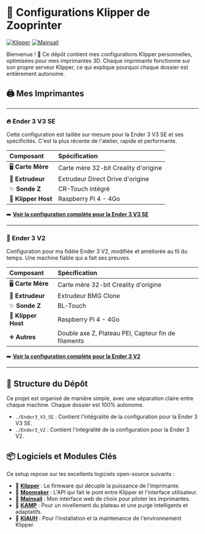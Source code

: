 # 🤖 Configurations Klipper de Zooprinter

[![Klipper](https://img.shields.io/badge/Klipper-Firmware-blueviolet)](https://www.klipper3d.org/) [![Mainsail](https://img.shields.io/badge/UI-Mainsail-red)](https://docs.mainsail.xyz/)

Bienvenue ! 👋 Ce dépôt contient mes configurations Klipper personnelles, optimisées pour mes imprimantes 3D. Chaque imprimante fonctionne sur son propre serveur Klipper, ce qui explique pourquoi chaque dossier est entièrement autonome.

## 🖨️ Mes Imprimantes

---

### 🔥 Ender 3 V3 SE

Cette configuration est taillée sur mesure pour la Ender 3 V3 SE et ses spécificités. C'est la plus récente de l'atelier, rapide et performante.

| Composant | Spécification |
| :--- | :--- |
| 🖥️ **Carte Mère** | Carte mère 32-bit Creality d'origine |
| 🔩 **Extrudeur** | Extrudeur Direct Drive d'origine |
| ✨ **Sonde Z** | CR-Touch intégré |
| 🤖 **Klipper Host** | Raspberry Pi 4 - 4Go |

➡️ **[Voir la configuration complète pour la Ender 3 V3 SE](./Ender3_V3_SE/)**

---

### 🔧 Ender 3 V2

Configuration pour ma fidèle Ender 3 V2, modifiée et améliorée au fil du temps. Une machine fiable qui a fait ses preuves.

| Composant | Spécification |
| :--- | :--- |
| 🖥️ **Carte Mère** | Carte mère 32-bit Creality d'origine |
| 🔩 **Extrudeur** | Extrudeur BMG Clone |
| ✨ **Sonde Z** | BL-Touch |
| 🤖 **Klipper Host** | Raspberry Pi 4 - 4Go |
| ➕ **Autres** | Double axe Z, Plateau PEI, Capteur fin de filaments |

➡️ **[Voir la configuration complète pour la Ender 3 V2](./Ender3_V2/)**

---

## 📂 Structure du Dépôt

Ce projet est organisé de manière simple, avec une séparation claire entre chaque machine. Chaque dossier est 100% autonome.

-   `./Ender3_V3_SE` : Contient l'intégralité de la configuration pour la Ender 3 V3 SE.
-   `./Ender3_V2` : Contient l'intégralité de la configuration pour la Ender 3 V2.

## 📦 Logiciels et Modules Clés

Ce setup repose sur les excellents logiciels open-source suivants :

-   🔹 **[Klipper](https://www.klipper3d.org/)** : Le firmware qui décuple la puissance de l'imprimante.
-   🔹 **[Moonraker](https://moonraker.readthedocs.io/)** : L'API qui fait le pont entre Klipper et l'interface utilisateur.
-   🔹 **[Mainsail](https://docs.mainsail.xyz/)** : Mon interface web de choix pour piloter les imprimantes.
-   🔹 **[KAMP](https://github.com/kyleisah/Klipper-Adaptive-Meshing-Purging)** : Pour un nivellement du plateau et une purge intelligents et adaptatifs.
-   🔹 **[KIAUH](https://github.com/th33xitus/kiauh)** : Pour l'installation et la maintenance de l'environnement Klipper.
